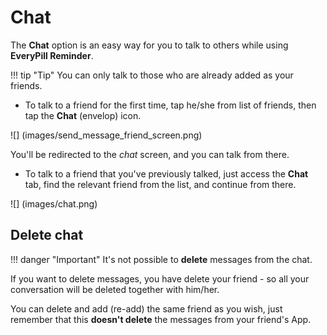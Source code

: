 # Chat

The **Chat** option is an easy way for you to talk to others while using **EveryPill Reminder**.

!!! tip "Tip"
	You can only talk to those who are already added as your friends.

- To talk to a friend for the first time, tap he/she from list of friends, then tap the **Chat** (envelop) icon.

![] (images/send_message_friend_screen.png)

You'll be redirected to the *chat* screen, and you can talk from there.


- To talk to a friend that you've previously talked, just access the **Chat** tab, find the relevant friend from the list, and continue from there.

![] (images/chat.png)

## Delete chat 

!!! danger "Important"
	It's not possible to **delete** messages from the chat. 

If you want to delete messages, you have delete your friend - so all your conversation will be deleted together with him/her. 

You can delete and add (re-add) the same friend as you wish, just remember that this **doesn't delete** the messages from your friend's App.